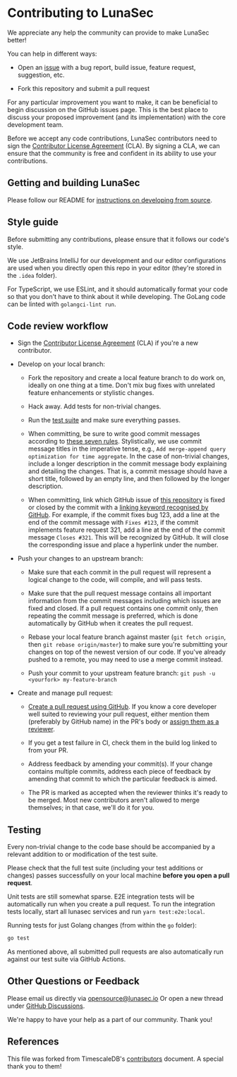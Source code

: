 <!--
  ~ Copyright by LunaSec (owned by Refinery Labs, Inc)
  ~
  ~ Licensed under the Creative Commons Attribution-ShareAlike 4.0 International
  ~ (the "License"); you may not use this file except in compliance with the
  ~ License. You may obtain a copy of the License at
  ~
  ~ https://creativecommons.org/licenses/by-sa/4.0/legalcode
  ~
  ~ See the License for the specific language governing permissions and
  ~ limitations under the License.
  ~
-->
# Contributing to LunaSec

We appreciate any help the community can provide to make LunaSec better!

You can help in different ways:

* Open an [issue](https://github.com/lunasec-io/lunasec-monorepo/issues) with a
  bug report, build issue, feature request, suggestion, etc.

* Fork this repository and submit a pull request

For any particular improvement you want to make, it can be beneficial to
begin discussion on the GitHub issues page. This is the best place to
discuss your proposed improvement (and its implementation) with the core
development team.

Before we accept any code contributions, LunaSec contributors need to sign the 
[Contributor License Agreement](https://cla-assistant.io/lunasec-io/lunasec-monorepo) (CLA). By signing 
a CLA, we can ensure that the community is free and confident in its ability to use your contributions.

## Getting and building LunaSec 

Please follow our README for 
[instructions on developing from source](https://github.com/lunasec-io/lunasec-monorepo#how-to-launch-the-cluster-and-get-the-app-running).

## Style guide

Before submitting any contributions, please ensure that it follows our code's style. 

We use JetBrains IntelliJ for our development and our editor configurations are used when you directly open this
repo in your editor (they're stored in the `.idea` folder).

For TypeScript, we use ESLint, and it should automatically format your code so that you don't have to think about it
while developing. The GoLang code can be linted with `golangci-lint run`. 

## Code review workflow

* Sign the [Contributor License Agreement](https://cla-assistant.io/lunasec-io/lunasec-monorepo) (CLA) 
  if you're a new contributor.

* Develop on your local branch:

    * Fork the repository and create a local feature branch to do work on,
      ideally on one thing at a time.  Don't mix bug fixes with unrelated
      feature enhancements or stylistic changes.

    * Hack away. Add tests for non-trivial changes.

    * Run the [test suite](#testing) and make sure everything passes.

    * When committing, be sure to write good commit messages according to [these
      seven rules](https://chris.beams.io/posts/git-commit/#seven-rules). 
      Stylistically, we use commit message titles in the imperative tense, e.g., 
      `Add merge-append query optimization for time aggregate`. In the case of
      non-trivial changes, include a longer description in the commit message
      body explaining and detailing the changes. That is, a commit message
      should have a short title, followed by an empty line, and then
      followed by the longer description.

    * When committing, link which GitHub issue of [this
      repository](https://github.com/lunasec-io/lunasec-monorepo/issues) is fixed or
      closed by the commit with a [linking keyword recognised by
      GitHub](https://docs.github.com/en/github/managing-your-work-on-github/linking-a-pull-request-to-an-issue#linking-a-pull-request-to-an-issue-using-a-keyword).
      For example, if the commit fixes bug 123, add a line at the end of the
      commit message with  `Fixes #123`, if the commit implements feature
      request 321, add a line at the end of the commit message `Closes #321`.
      This will be recognized by GitHub. It will close the corresponding issue
      and place a hyperlink under the number.

* Push your changes to an upstream branch:

    * Make sure that each commit in the pull request will represent a
      logical change to the code, will compile, and will pass tests.

    * Make sure that the pull request message contains all important
      information from the commit messages including which issues are
      fixed and closed. If a pull request contains one commit only, then
      repeating the commit message is preferred, which is done automatically
      by GitHub when it creates the pull request.

    * Rebase your local feature branch against master (`git fetch origin`,
      then `git rebase origin/master`) to make sure you're
      submitting your changes on top of the newest version of our code.
      If you've already pushed to a remote, you may need to use a merge commit instead.

    * Push your commit to your upstream feature branch: `git push -u <yourfork> my-feature-branch`

* Create and manage pull request:

    * [Create a pull request using GitHub](https://help.github.com/articles/creating-a-pull-request).
      If you know a core developer well suited to reviewing your pull
      request, either mention them (preferably by GitHub name) in the PR's
      body or [assign them as a reviewer](https://help.github.com/articles/assigning-issues-and-pull-requests-to-other-github-users/).

    * If you get a test failure in CI, check them in the build log linked to from your PR.

    * Address feedback by amending your commit(s). If your change contains
      multiple commits, address each piece of feedback by amending that
      commit to which the particular feedback is aimed.

    * The PR is marked as accepted when the reviewer thinks it's ready to be
      merged.  Most new contributors aren't allowed to merge themselves; in
      that case, we'll do it for you.

## Testing

Every non-trivial change to the code base should be accompanied by a
relevant addition to or modification of the test suite.

Please check that the full test suite (including your test additions
or changes) passes successfully on your local machine **before you
open a pull request**.

Unit tests are still somewhat sparse.  E2E integration tests will be automatically run when you create a pull request. To run the integration tests locally, start all lunasec services and run `yarn test:e2e:local`. 

Running tests for just Golang changes (from within the `go` folder):
```bash
go test
```

As mentioned above, all submitted pull requests are also automatically
run against our test suite via GitHub Actions.

## Other Questions or Feedback

Please email us directly via opensource@lunasec.io 
Or open a new thread under [GitHub Discussions](https://github.com/lunasec-io/lunasec-monorepo/discussions).

We're happy to have your help as a part of our community. Thank you!

## References
This file was forked from TimescaleDB's 
[contributors](https://github.com/timescale/timescaledb/blob/master/CONTRIBUTING.md) document. 
A special thank you to them!
